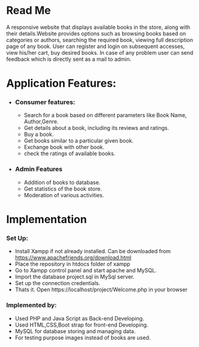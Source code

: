 # Read Me 

A responsive website that displays available books in the store, along with their details.Website provides options such as browsing books based on categories or authors, searching the required book, viewing full description page of any book.  User can register and login on subsequent accesses, view his/her cart, buy desired books. In case of any problem user can send feedback which is directly sent as a mail to admin.

# Application Features:
- ### Consumer features:

  - Search for a book based on different parameters like Book Name, Author,Genre.
  - Get details about a book, including its reviews and ratings.
  - Buy a book.
  - Get books similar to a particular given book.
  - Exchange book with other book.
  - check the ratings of available books.


- ### Admin Features
  - Addition of books to database.
  - Get statistics of the book store.
  - Moderation of various activities.

# Implementation
### Set Up:

 - Install Xampp if not already installed. Can be downloaded from https://www.apachefriends.org/download.html
 - Place the repository in htdocs folder of xampp
 - Go to Xampp control panel and start apache and MySQL.
 - Import the database project.sql in MySql server.
- Set up the connection credentials.
- Thats it. Open https://localhost/project/Welcome.php in your browser

### Implemented by:
- Used PHP and Java Script as Back-end Developing.
- Used HTML,CSS,Boot strap for front-end Developing.
- MySQL for  database storing and managing data.
- For testing purpose images instead of books are used.

